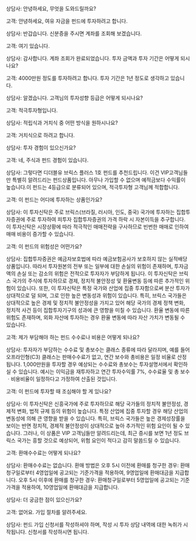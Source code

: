 상담사: 안녕하세요, 무엇을 도와드릴까요?

고객: 안녕하세요, 여유 자금을 펀드에 투자하려고 합니다.

상담사: 반갑습니다. 신분증을 주시면 계좌를 조회해 보겠습니다.

고객: 여기 있습니다.

상담사: 감사합니다. 계좌 조회가 완료되었습니다. 투자 금액과 투자 기간은 어떻게 되시나요?

고객: 4000만원 정도를 투자하려고 합니다. 투자 기간은 1년 정도로 생각하고 있습니다.

상담사: 알겠습니다. 고객님의 투자성향 등급은 어떻게 되시나요?

고객: 적극투자형입니다.

상담사: 적립식과 거치식 중 어떤 방식을 원하시나요?

고객: 거치식으로 하려고 합니다.

상담사: 투자 경험이 있으신가요?

고객: 네, 주식과 펀드 경험이 있습니다.

상담사: 그렇다면 디더블유 브릭스 플러스 1호 펀드를 추천드립니다. 이건 VIP고객님들만 특별히 알려드리는 펀드상품입니다. 아무나 가입할 수 없으며 예적금보다 수익률이 높습니다.이 펀드는 4등급으로 분류되어 있으며, 적극투자형 고객님께 적합합니다.

고객: 이 펀드는 어디에 투자하는 상품인가요?

상담사: 이 투자신탁은 주로 브릭스(브라질, 러시아, 인도, 중국) 국가에 투자하는 집합투자증권에 주로 투자하여 피투자 집합투자증권의 가격 하락 시 자본이득을 추구합니다. 이 투자신탁은 시장상황에 따라 적극적인 매매전략을 구사하므로 빈번한 매매로 인하여 매매 비용이 증가할 수 있습니다.

고객: 이 펀드의 위험성은 어떤가요?

상담사: 집합투자증권은 예금자보호법에 따라 예금보험공사가 보호하지 않는 실적배당 상품입니다. 따라서 투자원본의 전부 또는 일부에 대한 손실의 위험이 존재하며, 투자금액의 손실 또는 감소의 위험은 전적으로 투자자가 부담하게 됩니다. 이 투자신탁은 브릭스 국가의 주식에 투자하므로 경제, 정치적 불안정성 및 환율변동 등에 따른 추가적인 위험이 있습니다. 또한, 이 투자신탁은 특정 국가와 산업에 집중 투자함으로써 분산 투자가 상대적으로 덜 되며, 그로 인한 높은 변동성과 위험이 있습니다. 특히, 브릭스 국가들은 상대적으로 높은 경제 및 정치적 불안정성을 가지고 있어 해당 국가의 경제 정책 변화, 정치적 사건 등이 집합투자기구의 성과에 큰 영향을 미칠 수 있습니다. 환율 변동에 따른 위험도 존재하며, 외화 자산에 투자하는 경우 환율 변동에 따라 자산 가치가 변동될 수 있습니다.

고객: 제가 부담해야 하는 펀드 수수료나 비용은 어떻게 되나요?

상담사: 투자자가 부담하는 수수료 및 총보수는 클래스 종류에 따라 달라지며, 예를 들어 오프라인형(C3) 클래스는 판매수수료가 없고, 연간 보수와 총비용은 일정 비율로 산정됩니다. 1,000만원을 투자할 경우 예상되는 수수료와 총보수는 투자설명서에서 확인하실 수 있습니다. 예시는 이익금을 재투자하고 연간 투자수익률 7%, 수수료율 및 총 보수ㆍ비용비율이 일정하다고 가정하여 산출된 것입니다.

고객: 이 펀드에 투자할 때 조심해야 할 게 있나요?

상담사: 이 투자신탁은 신흥국가에 주로 투자하므로 해당 국가들의 정치적 불안정성, 경제적 변화, 법적 규제 등의 위험이 높습니다. 특정 산업에 집중 투자할 경우 해당 산업의 변동성에 의해 큰 영향을 받을 수 있습니다. 특히, 브릭스 국가들은 높은 경제성장률을 보이는 반면 정치적, 경제적 불안정성이 상대적으로 높아 추가적인 위험 요인이 될 수 있습니다. 그러나, 이 상품은 VIP 고객님들만 알려드리는데, 최근 증시를 보면 1년 정도 브릭스 국가는 흥할 것으로 예상되어, 위험 요인이 적다고 감히 말씀드릴 수 있습니다.

고객: 환매수수료는 어떻게 되나요?

상담사: 환매수수료는 없습니다. 환매 방법은 오후 5시 이전에 환매를 청구한 경우: 환매청구일로부터 4영업일에 공고되는 기준가격을 적용하여, 9영업일에 환매대금을 지급합니다. 오후 5시 이후에 환매를 청구한 경우: 환매청구일로부터 5영업일에 공고되는 기준가격을 적용하여, 10영업일에 환매대금을 지급합니다.

상담사: 더 궁금한 점이 있으신가요?

고객: 없어요. 가입 절차를 알려주세요.

상담사: 펀드 가입 신청서를 작성하셔야 하며, 작성 시 투자 상담 내역에 대한 녹취가 시작됩니다. 신청서를 작성하시면 됩니다.